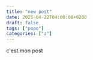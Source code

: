 ```yaml
---
title: "new post"
date: 2025-04-22T04:00:08+0200
draft: false
tags: ["popo"]
categories: ["z"]
---
```


c'est mon post
